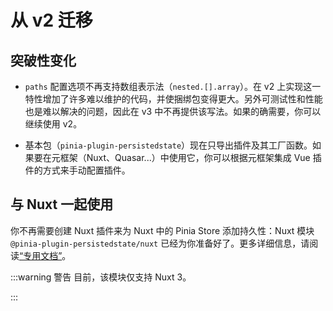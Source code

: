 # 从 v2 迁移

## 突破性变化

-   `paths` 配置选项不再支持数组表示法（`nested.[].array`）。在 v2 上实现这一特性增加了许多难以维护的代码，并使捆绑包变得更大。另外可测试性和性能也是难以解决的问题，因此在 v3 中不再提供该写法。如果的确需要，你可以继续使用 v2。

-   基本包（`pinia-plugin-persistedstate`）现在只导出插件及其工厂函数。如果要在元框架（Nuxt、Quasar...）中使用它，你可以根据元框架集成 Vue 插件的方式来手动配置插件。

## 与 Nuxt 一起使用

你不再需要创建 Nuxt 插件来为 Nuxt 中的 Pinia Store 添加持久性：Nuxt 模块 `@pinia-plugin-persistedstate/nuxt` 已经为你准备好了。更多详细信息，请阅读[“专用文档”](/zh/frameworks/nuxt-3)。

:::warning 警告
目前，该模块仅支持 Nuxt 3。

:::
